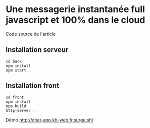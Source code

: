 # Une messagerie instantanée full javascript et 100% dans le cloud

Code source de l'article <url>

## Installation serveur
```
cd back
npm install
npm start
```

## Installation front
```
cd front
npm install
npm build
http-server .
```

Démo http://chat-app.kb-web.fr.surge.sh/
